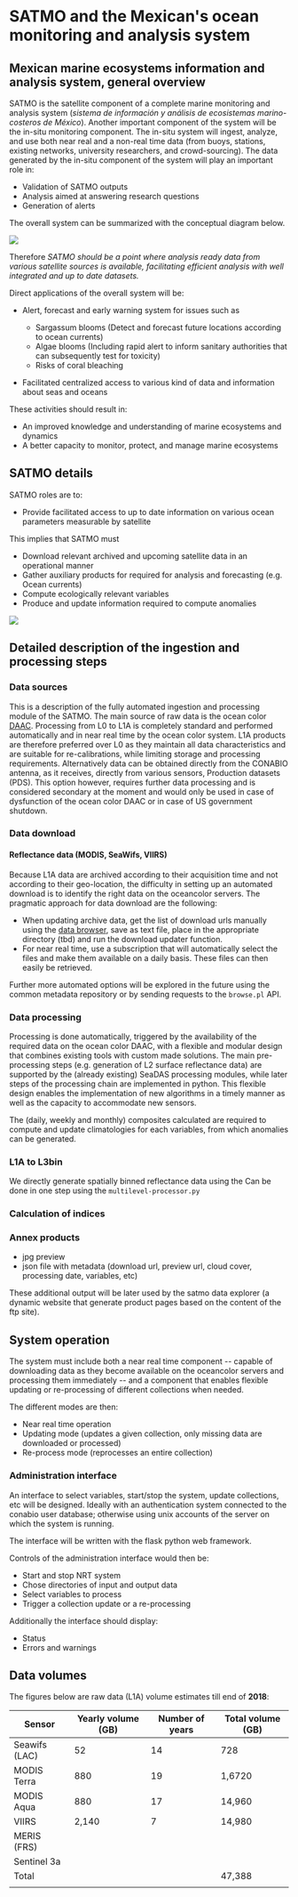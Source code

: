 # SATMO and the Mexican's ocean monitoring and analysis system

## Mexican marine ecosystems information and analysis system, general overview

SATMO is the satellite component of a complete marine monitoring and analysis system (*sistema de información y análisis de ecosistemas marino-costeros de México*). Another important component of the system will be the in-situ monitoring component. The in-situ system will ingest, analyze, and use both near real and a non-real time data (from buoys, stations, existing networks, university researchers, and crowd-sourcing). The data generated by the in-situ component of the system will play an important role in:

- Validation of SATMO outputs
- Analysis aimed at answering research questions
- Generation of alerts

The overall system can be summarized with the conceptual diagram below.

![](img/SIMAR_overview.png)



Therefore *SATMO should be a point where analysis ready data from various satellite sources is available, facilitating efficient analysis with well integrated and up to date datasets.*

Direct applications of the overall system will be:

- Alert, forecast and early warning system for issues such as

	- Sargassum blooms (Detect and forecast future locations according to ocean currents)
	- Algae blooms (Including rapid alert to inform sanitary authorities that can subsequently test for toxicity)
	- Risks of coral bleaching

- Facilitated centralized access to various kind of data and information about seas and oceans


These activities should result in:

- An improved knowledge and understanding of marine ecosystems and dynamics
- A better capacity to monitor, protect, and manage marine ecosystems


## SATMO details

SATMO roles are to:

- Provide facilitated access to up to date information on various ocean parameters measurable by satellite

This implies that SATMO must

- Download relevant archived and upcoming satellite data in an operational manner
- Gather auxiliary products for required for analysis and forecasting (e.g. Ocean currents)
- Compute ecologically relevant variables
- Produce and update information required to compute anomalies

![](img/satmo_general_processing_chain.png)

## Detailed description of the ingestion and processing steps

### Data sources

This is a description of the fully automated ingestion and processing module of the SATMO. The main source of raw data is the ocean color [DAAC](http://oceandata.sci.gsfc.nasa.gov/). Processing from L0 to L1A is completely standard and performed automatically and in near real time by the ocean color system. L1A products are therefore preferred over L0 as they maintain all data characteristics and are suitable for re-calibrations, while limiting storage and processing requirements. Alternatively data can be obtained directly from the CONABIO antenna, as it receives, directly from various sensors, Production datasets (PDS). This option however, requires further data processing and is considered secondary at the moment and would only be used in case of dysfunction of the ocean color DAAC or in case of US government shutdown.

### Data download

#### Reflectance data (MODIS, SeaWifs, VIIRS)

Because L1A data are archived according to their acquisition time and not according to their geo-location, the difficulty in setting up an automated download is to identify the right data on the oceancolor servers.
The pragmatic approach for data download are the following:

- When updating archive data, get the list of download urls manually using the [data browser](http://oceancolor.gsfc.nasa.gov/cgi/browse.pl?sen=am), save as text file, place in the appropriate directory (tbd) and run the download updater function.
- For near real time, use a subscription that will automatically select the files and make them available on a daily basis. These files can then easily be retrieved.

Further more automated options will be explored in the future using the common metadata repository or by sending requests to the `browse.pl` API.


### Data processing

Processing is done automatically, triggered by the availability of the required data on the ocean color DAAC, with a flexible and modular design that combines existing tools with custom made solutions. The main pre-processing steps (e.g. generation of L2 surface reflectance data) are supported by the (already existing) SeaDAS processing modules, while later steps of the processing chain are implemented in python.
This flexible design enables the implementation of new algorithms in a timely manner as well as the capacity to accommodate new sensors.

The (daily, weekly and monthly) composites calculated are required to compute and update climatologies for each variables, from which anomalies can be generated.

### L1A to L3bin

We directly generate spatially binned reflectance data using the Can be done in one step using the `multilevel-processor.py` 



### Calculation of indices


### Annex products


- jpg preview
- json file with metadata (download url, preview url, cloud cover, processing date, variables, etc)

These additional output will be later used by the satmo data explorer (a dynamic website that generate product pages based on the content of the ftp site).

## System operation

The system must include both a near real time component -- capable of downloading data as they become available on the oceancolor servers and processing them immediately -- and a component that enables flexible updating or re-processing of different collections when needed.

The different modes are then:

- Near real time operation
- Updating mode (updates a given collection, only missing data are downloaded or processed)
- Re-process mode (reprocesses an entire collection)

### Administration interface

An interface to select variables, start/stop the system, update collections, etc will be designed. Ideally with an authentication system connected to the conabio user database; otherwise using unix accounts of the server on which the system is running.

The interface will be written with the flask python web framework.

Controls of the administration interface would then be:

- Start and stop NRT system
- Chose directories of input and output data
- Select variables to process
- Trigger a collection update or a re-processing

Additionally the interface should display:

- Status
- Errors and warnings


## Data volumes

The figures below are raw data (L1A) volume estimates till end of __2018__:

|     Sensor    | Yearly volume (GB) | Number of years | Total volume (GB) |
|---------------|--------------------|-----------------|-------------------|
| Seawifs (LAC) | 52                 |              14 | 728               |
| MODIS Terra   | 880                |              19 | 1,6720            |
| MODIS Aqua    | 880                |              17 | 14,960            |
| VIIRS         | 2,140              |               7 | 14,980            |
| MERIS (FRS)   |                    |                 |                   |
| Sentinel 3a   |                    |                 |                   |
| Total         |                    |                 | 47,388            |
|               |                    |                 |                   |


